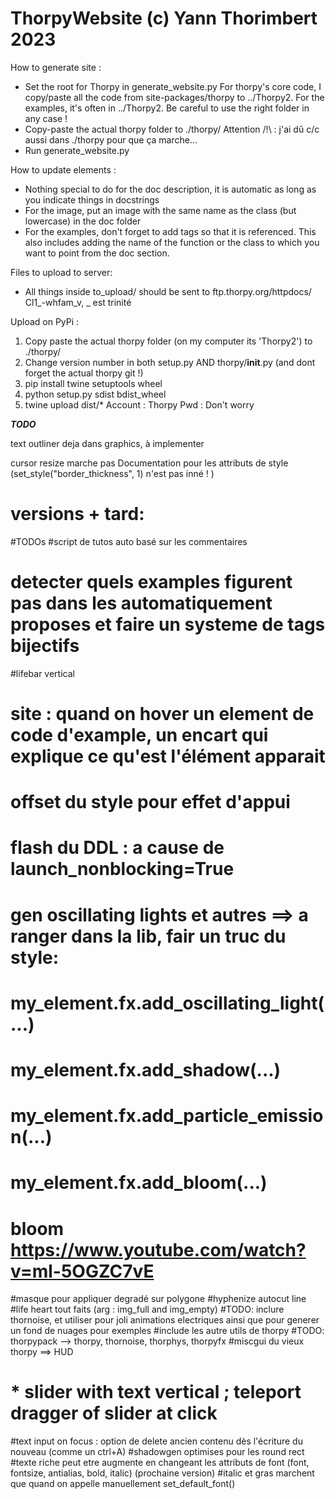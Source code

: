 # ThorpyWebsite (c) Yann Thorimbert 2023

How to generate site :
* Set the root for Thorpy in generate_website.py
    For thorpy's core code, I copy/paste all the code from site-packages/thorpy to ../Thorpy2.
    For the examples, it's often in ../Thorpy2. Be careful to use the right folder in any case !
* Copy-paste the actual thorpy folder to ./thorpy/
    Attention /!\ : j'ai dû c/c aussi dans ./thorpy pour que ça marche...
* Run generate_website.py

How to update elements :
* Nothing special to do for the doc description, it is automatic as long as you indicate things in docstrings
* For the image, put an image with the same name as the class (but lowercase) in the doc folder
* For the examples, don't forget to add tags so that it is referenced. This also includes adding the name of the function or the class to which you want to point from the doc section.

Files to upload to server:
* All things inside to_upload/ should be sent to ftp.thorpy.org/httpdocs/
Cl1_-whfam_v, _ est trinité


Upload on PyPi :
1. Copy paste the actual thorpy folder (on my computer its 'Thorpy2') to ./thorpy/
2. Change version number in both setup.py AND thorpy/__init__.py (and dont forget the actual thorpy git !)
3. pip install twine setuptools wheel
4. python setup.py sdist bdist_wheel
5. twine upload dist/*
Account : Thorpy
Pwd : Don't worry


***TODO***

text outliner deja dans graphics, à implementer

cursor resize marche pas
Documentation pour les attributs de style (set_style("border_thickness", 1) n'est pas inné ! )


# versions + tard: ####################################################################
#TODOs
#script de tutos auto basé sur les commentaires
# detecter quels examples figurent pas dans les automatiquement proposes et faire un systeme de tags bijectifs
#lifebar vertical
# site : quand on hover un element de code d'example, un encart qui explique ce qu'est l'élément apparait
# offset du style pour effet d'appui
# flash du DDL : a cause de launch_nonblocking=True
# gen oscillating lights et autres ==> a ranger dans la lib, fair un truc du style:
# my_element.fx.add_oscillating_light(...)
# my_element.fx.add_shadow(...)
# my_element.fx.add_particle_emission(...)
# my_element.fx.add_bloom(...)
# bloom https://www.youtube.com/watch?v=ml-5OGZC7vE
#masque pour appliquer degradé sur polygone
#hyphenize autocut line
#life heart tout faits (arg : img_full and img_empty)
#TODO: inclure thornoise, et utiliser pour joli animations electriques ainsi que pour generer un fond de nuages pour exemples
#include les autre utils de thorpy
#TODO: thorpypack --> thorpy, thornoise, thorphys, thorpyfx
#miscgui du vieux thorpy ==> HUD
# * slider with text vertical ; teleport dragger of slider at click
#text input on focus : option de delete ancien contenu dès l'écriture du nouveau (comme un ctrl+A)
#shadowgen optimises pour les round rect
#texte riche peut etre augmente en changeant les attributs de font (font, fontsize, antialias, bold, italic) (prochaine version)
#italic et gras marchent que quand on appelle manuellement set_default_font()